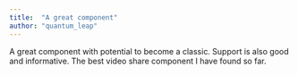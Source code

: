```yaml
---
title:  "A great component"
author: "quantum_leap"
---
```

A great component with potential to become a classic. Support is also good and informative. The best video share component I have found so far.
